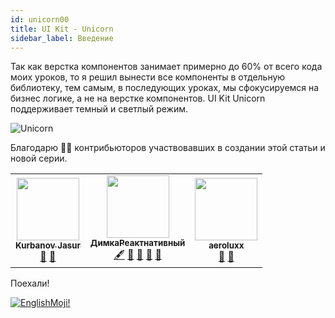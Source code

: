 ```yaml
---
id: unicorn00
title: UI Kit - Unicorn
sidebar_label: Введение
---
```


Так как верстка компонентов занимает примерно до 60% от всего кода моих уроков, то я решил вынести все компоненты в отдельную библиотеку, тем самым, в последующих уроках, мы сфокусируемся на бизнес логике, а не на верстке компонентов.
UI Kit Unicorn поддерживает темный и светлый режим.

![Unicorn](/img/uikit/reactNativeUnicornUIKit.png)

Благодарю 🙏🏻 контрибьюторов участвовавших в создании этой статьи и новой серии.

<!-- ALL-CONTRIBUTORS-LIST:START - Do not remove or modify this section -->
<!-- prettier-ignore-start -->
<!-- markdownlint-disable -->
<table>
  <tr>
    <td align="center"><a href="https://github.com/kurbanovjasur"><img src="https://avatars1.githubusercontent.com/u/41279178?v=4" width="100px;" alt=""/><br /><sub><b>Kurbanov Jasur</b></sub></a><br /><a href="#design-kurbanovjasur" title="Design">🎨</a> <a href="#maintenance-kurbanovjasur" title="Maintenance">🚧</a></td>
    <td align="center"><a href="https://medium.com/react-native-init"><img src="https://avatars0.githubusercontent.com/u/6774813?v=4" width="100px;" alt=""/><br /><sub><b>ДимкаРеактнативный</b></sub></a><br /><a href="#content-gHashTag" title="Content">🖋</a> <a href="https://github.com/react-native-village/react-native-unicorn/commits?author=gHashTag" title="Documentation">📖</a> <a href="#design-gHashTag" title="Design">🎨</a> <a href="#ideas-gHashTag" title="Ideas, Planning, & Feedback">🤔</a> <a href="#maintenance-gHashTag" title="Maintenance">🚧</a></td>
    <td align="center"><a href="https://github.com/aeroluxx"><img src="https://avatars0.githubusercontent.com/u/38083916?v=4" width="100px;" alt=""/><br /><sub><b>aeroluxx</b></sub></a><br /><a href="#maintenance-aeroluxx" title="Maintenance">🚧</a> <a href="#design-aeroluxx" title="Design">🎨</a></td>
  </tr>
</table>

<!-- markdownlint-enable -->
<!-- prettier-ignore-end -->

<!-- ALL-CONTRIBUTORS-LIST:END -->

Поехали!

[![EnglishMoji!](/img/logo/englishmoji.png)](https://apps.apple.com/kz/app/englishmoji/id6450254885)
